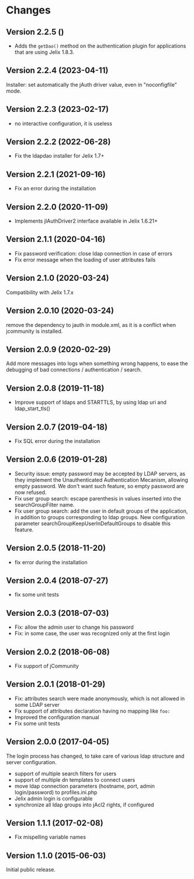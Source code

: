 Changes
=======

Version 2.2.5 ()
-------------------------

- Adds the `getDao()` method on the authentication plugin for applications that are using Jelix 1.8.3.


Version 2.2.4 (2023-04-11)
--------------------------

Installer: set automatically the jAuth driver value, even in "noconfigfile" mode.

Version 2.2.3 (2023-02-17)
--------------------------

- no interactive configuration, it is useless

Version 2.2.2 (2022-06-28)
--------------------------

- Fix the ldapdao installer for Jelix 1.7+

Version 2.2.1 (2021-09-16)
--------------------------

- Fix an error during the installation


Version 2.2.0 (2020-11-09)
--------------------------

- Implements jIAuthDriver2 interface available in Jelix 1.6.21+


Version 2.1.1 (2020-04-16)
---------------------------

- Fix password verification: close ldap connection in case of errors
- Fix error message when the loading of user attributes fails

Version 2.1.0 (2020-03-24)
---------------------------

Compatibility with Jelix 1.7.x


Version 2.0.10 (2020-03-24)
----------------------------

remove the dependency to jauth in module.xml, as it is a conflict when
jcommunity is installed.


Version 2.0.9 (2020-02-29)
--------------------------

Add more messages into logs when something wrong happens, to ease the debugging 
of bad connections / authentication / search.

Version 2.0.8 (2019-11-18)
--------------------------

- Improve support of ldaps and STARTTLS, by using ldap uri and ldap_start_tls()


Version 2.0.7 (2019-04-18)
--------------------------

- Fix SQL error during the installation


Version 2.0.6 (2019-01-28)
--------------------------

- Security issue: empty password may be accepted by LDAP servers, as they 
  implement the Unauthenticated Authentication Mecanism, allowing empty password.
  We don't want such feature, so empty password are now refused. 
- Fix user group search: escape parenthesis in values inserted into the 
  searchGroupFilter name.
- Fix user group search: add the user in default groups of the application,
  in addition to groups corresponding to ldap groups. New configuration 
  parameter searchGroupKeepUserInDefaultGroups to disable this feature.

Version 2.0.5 (2018-11-20)
--------------------------

- fix error during the installation

Version 2.0.4 (2018-07-27)
--------------------------

- fix some unit tests

Version 2.0.3 (2018-07-03)
--------------------------

- Fix: allow the admin user to change his password
- Fix: in some case, the user was recognized only at the first login

Version 2.0.2 (2018-06-08)
--------------------------

- Fix support of jCommunity

Version 2.0.1 (2018-01-29)
--------------------------

- Fix: attributes search were made anonymously, which is not allowed in some 
  LDAP server
- Fix support of attributes declaration having no mapping like `foo:`
- Improved the configuration manual
- Fix some unit tests


Version 2.0.0 (2017-04-05)
--------------------------

The login process has changed, to take care of various ldap structure and 
server configuration.

- support of multiple search filters for users
- support of multiple dn templates to connect users
- move ldap connection parameters (hostname, port, admin login/password)
  to profiles.ini.php
- Jelix admin login is configurable
- synchronize all ldap groups into jAcl2 rights, if configured

Version 1.1.1 (2017-02-08)
--------------------------

- Fix mispelling variable names


Version 1.1.0 (2015-06-03)
--------------------------

Initial public release.
